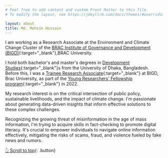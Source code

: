 ```yaml
---
# Feel free to add content and custom Front Matter to this file.
# To modify the layout, see https://jekyllrb.com/docs/themes/#overriding-theme-defaults

layout: about
title: Md. Mohsin Hossain
---
```

<a name="top"></a> I am working as a Research Associate at the Environment and Climate Change Cluster of the [BRAC Institute of Governance and Development (BIGD)](https://bigd.bracu.ac.bd/staffprofile/md-mohsin-hossain/){:target="_blank"},BRAC University.

I hold both bachelor's and master's degrees in [Development Studies](https://www.du.ac.bd/body/DVS){:target="_blank"}s from the University of Dhaka, Bangladesh.
Before this, I was a [Trainee Research Associate](https://archive.ph/SlMAC){:target="_blank"} at BIGD, Brac University, as part of the [Young Researchers' Fellowship program](https://sites.google.com/bracu.ac.bd/bigdyrfp/home){:target="_blank"} in 2022.

My research interest is on the critical intersection of public policy, sustainable livelihoods, and the impact of climate change. I'm passionate about generating data-driven insights that inform effective solutions to these complex challenges.

Recognizing the growing threat of misinformation in the age of mass information, I'm trying to acquire skills in fact-checking to promote digital literacy. It's crucial to empower individuals to navigate online information effectively, mitigating the risks of scams, fraud, and violence fueled by fake news and rumors.

<p> </p>

[👆 Scroll to top](#top){: .button} 



<!-- [Mohsin](https://ipa-reader.xyz/?text=mohsin&voice=Ewa){:target="_blank"} 
-->